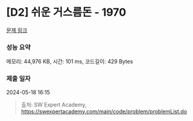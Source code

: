 # [D2] 쉬운 거스름돈 - 1970 

[문제 링크](https://swexpertacademy.com/main/code/problem/problemDetail.do?contestProbId=AV5PsIl6AXIDFAUq) 

### 성능 요약

메모리: 44,976 KB, 시간: 101 ms, 코드길이: 429 Bytes

### 제출 일자

2024-05-18 16:15



> 출처: SW Expert Academy, https://swexpertacademy.com/main/code/problem/problemList.do